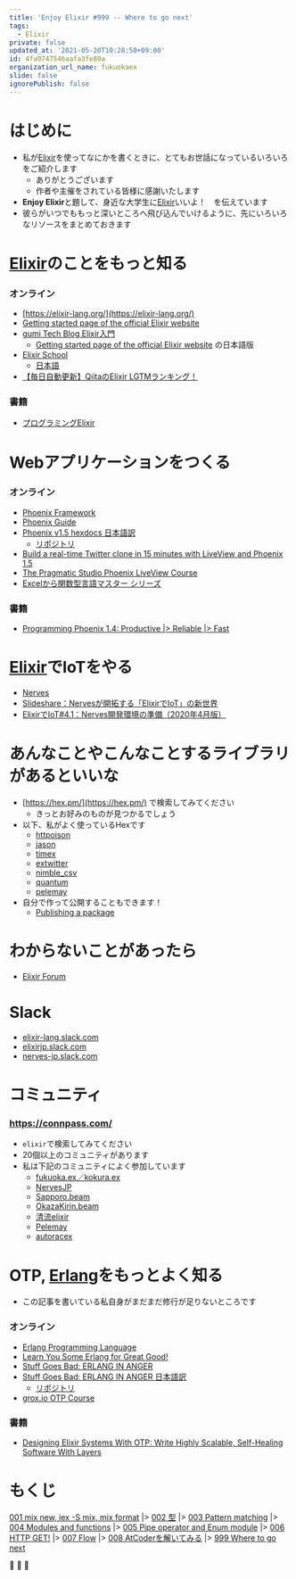 ```yaml
---
title: 'Enjoy Elixir #999 -- Where to go next'
tags:
  - Elixir
private: false
updated_at: '2021-05-20T10:28:50+09:00'
id: 4fa0747546aafa3fe89a
organization_url_name: fukuokaex
slide: false
ignorePublish: false
---
```

# はじめに
- 私が[Elixir](https://elixir-lang.org/)を使ってなにかを書くときに、とてもお世話になっているいろいろをご紹介します
    - ありがとうございます
    - 作者や主催をされている皆様に感謝いたします
- **Enjoy Elixir**と題して、身近な大学生に[Elixir](https://elixir-lang.org/)いいよ！　を伝えています
- 彼らがいつでももっと深いところへ飛び込んでいけるように、先にいろいろなリソースをまとめておきます


# [Elixir](https://elixir-lang.org/)のことをもっと知る

### オンライン
- [https://elixir-lang.org/](https://elixir-lang.org/)
- [Getting started page of the official Elixir website](https://elixir-lang.org/getting-started/introduction.html)
- [gumi Tech Blog Elixir入門](https://dev.to/gumi/elixerelixir-10g2)
    - [Getting started page of the official Elixir website](https://elixir-lang.org/getting-started/introduction.html) の日本語版
- [Elixir School](https://elixirschool.com/en/)
    - [日本語](https://elixirschool.com/ja/)
- [【毎日自動更新】QiitaのElixir LGTMランキング！](https://qiita.com/torifukukaiou/items/1edb3e961acf002478fd)

### 書籍
- [プログラミングElixir](https://www.amazon.co.jp/dp/4274219151/)

# Webアプリケーションをつくる
### オンライン
- [Phoenix Framework](https://www.phoenixframework.org/)
- [Phoenix Guide](https://hexdocs.pm/phoenix/overview.html)
- [Phoenix v1.5 hexdocs 日本語訳](https://zenn.dev/koga1020/books/phoenix-guide-ja-1-5)
    - [リポジトリ](https://github.com/fukuoka-ex/phoenix-guide-ja)
- [Build a real-time Twitter clone in 15 minutes with LiveView and Phoenix 1.5](https://www.youtube.com/watch?v=MZvmYaFkNJI)
- [The Pragmatic Studio Phoenix LiveView Course](https://pragmaticstudio.com/courses/phoenix-liveview)
- [Excelから関数型言語マスター シリーズ](https://qiita.com/piacerex/items/6714e1440e3f25fb46a1)

### 書籍
- [Programming Phoenix 1.4: Productive |> Reliable |> Fast](https://www.amazon.co.jp/dp/1680502263)

# [Elixir](https://elixir-lang.org/)でIoTをやる

- [Nerves](https://www.nerves-project.org/)
- [Slideshare：Nervesが開拓する「ElixirでIoT」の新世界](https://www.slideshare.net/takasehideki/nerveselixiriot)
- [ElixirでIoT#4.1：Nerves開発環境の準備（2020年4月版）](https://qiita.com/takasehideki/items/88dda57758051d45fcf9)

# あんなことやこんなことするライブラリがあるといいな
- [https://hex.pm/](https://hex.pm/) で検索してみてください
    - きっとお好みのものが見つかるでしょう
- 以下、私がよく使っているHexです
    - [httpoison](https://hex.pm/packages/httpoison)
    - [jason](https://hex.pm/packages/jason)
    - [timex](https://hex.pm/packages/timex)
    - [extwitter](https://hex.pm/packages/extwitter)
    - [nimble_csv](https://hex.pm/packages/nimble_csv)
    - [quantum](https://hex.pm/packages/quantum)
    - [pelemay](https://hex.pm/packages/pelemay)
- 自分で作って公開することもできます！
    - [Publishing a package](https://hex.pm/docs/publish)

# わからないことがあったら
- [Elixir Forum](https://elixirforum.com/)

# Slack
- [elixir-lang.slack.com](https://elixir-lang.slack.com/)
- [elixirjp.slack.com](https://join.slack.com/t/elixirjp/shared_invite/zt-ae8m5bad-WW69GH1w4iuafm1tKNgd~w)
- [nerves-jp.slack.com](https://join.slack.com/t/nerves-jp/shared_invite/enQtNzc0NTM1OTA5MzQ1LTg5NTAyYThiYzRlNDRmNDIwM2ZlZTJiZDc1MmE5NTFjYzA5OTE4ZTM5OWQxODFhZjY1NWJmZTc4NThkMjQ1Yjk)


# コミュニティ

### https://connpass.com/
- `elixir`で検索してみてください
- 20個以上のコミュニティがあります
- 私は下記のコミュニティによく参加しています
    - [fukuoka.ex／kokura.ex](https://fukuokaex.connpass.com/)
    - [NervesJP](https://nerves-jp.connpass.com/)
    - [Sapporo.beam](https://sapporo-beam.connpass.com/)
    - [OkazaKirin.beam](https://okazakirin-beam.connpass.com/)
    - [清流elixir](https://elixir-sr.connpass.com/)
    - [Pelemay](https://pelemay.connpass.com/)
    - [autoracex](https://autoracex.connpass.com/)


# OTP, [Erlang](https://www.erlang.org/)をもっとよく知る
- この記事を書いている私自身がまだまだ修行が足りないところです


### オンライン
- [Erlang Programming Language](https://www.erlang.org/)
- [Learn You Some Erlang for Great Good!](https://learnyousomeerlang.com/)
- [Stuff Goes Bad: ERLANG IN ANGER](https://www.erlang-in-anger.com/)
- [Stuff Goes Bad: ERLANG IN ANGER 日本語訳](https://ymotongpoo.github.io/erlang-in-anger/text-ja.pdf)
    - [リポジトリ](https://github.com/ymotongpoo/erlang-in-anger)
- [grox.io OTP Course](https://grox.io/language/otp/course)

### 書籍
- [Designing Elixir Systems With OTP: Write Highly Scalable, Self-Healing Software With Layers](https://www.amazon.co.jp/dp/1680506617)

# もくじ
[001 mix new, iex -S mix, mix format](https://qiita.com/torifukukaiou/items/d04d0273749c41eb50af)
|> [002 型](https://qiita.com/torifukukaiou/items/1f5789dbd05498be1132)
|> [003 Pattern matching](https://qiita.com/torifukukaiou/items/47b088f6c44ccf213226)
|> [004 Modules and functions](https://qiita.com/torifukukaiou/items/2b6f30db0a7d37c4f139)
|> [005 Pipe operator and Enum module](https://qiita.com/torifukukaiou/items/70a350cfc45d0eb58371)
|> [006 HTTP GET!](https://qiita.com/torifukukaiou/items/e4416cca916497ee76fb)
|> [007 Flow](https://qiita.com/torifukukaiou/items/eb1aa2c8842adfc40637)
|> [008 AtCoderを解いてみる](https://qiita.com/torifukukaiou/items/98f875ee4d0f4038b5a2)
|> [999 Where to go next](https://qiita.com/torifukukaiou/items/4fa0747546aafa3fe89a)

:rocket: :rocket: :rocket: 
